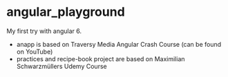 # angular_playground
My first try with angular 6.
- anapp is based on Traversy Media Angular Crash Course (can be found on YouTube)  
- practices and recipe-book project are based on Maximilian Schwarzmüllers Udemy Course
